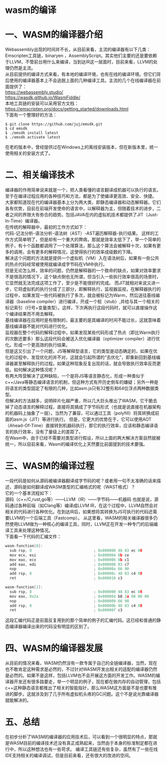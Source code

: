 # wasm的编译

# 一、WASM的编译器介绍
Webassembly出现的时间并不长，从目前来看，主流的编译器有以下几类：Emscripten工具链，binaryen ，AssemblyScript。其实他们主要的还是要依赖于LLVM，不管前台用什么来编译，当到达IR这一层面时，目前来看，LLVM的处理仍然是主流。
</br>
从目前提供的编译方式来看，有本地的编译环境，也有在线的编译环境。但它们背后使用的编译器基本上不会逃脱上面的几种编译工具。主流的几个在线编译器在前面提供了：
</br>
https://webassembly.studio/
</br>
https://wasdk.github.io/WasmFiddle/
</br>
本地工具链的安装可以采用官方文档：
</br>
https://emscripten.org/docs/getting_started/downloads.html
</br>
下面有一个整理好的方法：
</br>

```shell
$ git clone https://github.com/juj/emsdk.git
$ cd emsdk
$ ./emsdk install latest
$ ./emsdk activate latest
```
在老的版本中，曾经提供过在Windows上的离线安装版本，但在新版本里，统一使用相关的安装方式了。
# 二、相关编译技术
编译器的作用简单说来就是一个，把人类看懂的语言翻译成机器可以执行的语言。至于在编译过程应用的各种技巧和方法，都是为了使编译更高效、安全、快捷。
</br>
大家都知道现在代的编译器基本上分为两大类，即静态编译器和动态解释器。它们各有优势，目前在前端开发使命的语言中，以解释器为主，但随着技术的进步，二者之间的界限大有弥合的趋势。包括JAVA在内的虚拟机技术都提供了JIT（Just-In-Time）编译器。
</br>
在传统的解释器中，最初的工作方式如下：
</br>
代码-记法分析-语法分析-语法树（AST）-AST遍历解释器-执行结果。
这样的工作方式简单明了，但是却有一个重大的弊病，那就是效率太低下了，举一个简单的例子，有十个函数都调用了一个处理算法，那么这个算法会被解释十次，如果有更多的调用，会有更多的解释情况，这使得执行的效率成级数的下降。
</br>
解决这个问题的方法就是提供一个虚拟机（VM）入在语法树后，如果有一些公共的热点代码经常被使用就编译成字节码在VM中执行。
</br>
但是无论怎么样，效率的问题，仍然是解释器的一个致命的缺点，如果对效率要求不是很高的情况下，这个缺点倒也无所谓，但当引入一些执行效率很高的场景时，它显然就无法完成这项工作了，至少是不能很好的完成。
而JIT就相对来说又进一步，它将虚拟机的执行分成了三部分，即解释执行，监视器监视，在解释器执行的过程中，如果发现一些代码被执行了多次，就会被标记为Warm，然后送往基线编译器（baseline compiler）进行编译，开成一个桩（stub）,并给与其一个相关的标记索引（行号+变量类型）。这样，下次再执行这段代码时，就可以直接操作这个编译结果而不用去解释。
</br>
基线编译器在应用时是有限制的，最主要的是其编译的时间不能过长，这就意味着基线编译器不能对代码进行优化。
</br>
监视器在整个代码的解释过程中，如果发现某些代码形成了热点（即比Warm执行的次数还要多）那么这段代码会被送入优化编译器（optimizer compiler）进行优化。形成一个更高效的执行结果。
</br>
但是这又引出了一个问题，JS等解释型语言，它的类型是动态确定的，如果在优化的过程中，发现优化的并不对，这就会引起所谓的“去优化”，即重新回到基线编译器甚至解释执行的过程。如果这种现象反复出现的话，就会导致执行效率反而更低。如何解决这种情况呢？
</br>
有两大阵营解决了这种缺陷，一个是将JS等语言静态化，形成一种类似于c++/Java等静态编译语言的机制，但这种方式有开历史倒车的嫌疑；另外一种是将语言的类型固定了有限的几种，比如asm.js只有32整形和64位浮点两种数据类型。
</br>
但解决的方法越多，说明碎片化越严重，所以几大巨头推出了WASM，它干脆去掉了动态语言的解释过程，直接将其搞成了字节码形式（也就是说直接在机器架构的机器码上抽象了一层）。当然为了兼容，可以通过工具（polyfill）将其转换成前面的asm.js（JIT）等进行执行。
但是，它更大的优势在于，它可以使用AOT（Ahead-Of-Time）直接转到机器码执行，那它的执行效率，应该和静态编译语言的执行效率，没有了量级上的差距了。
</br>
在Wasm中，由于已经不需要对类型进行假设，所以上面的两大解决方案自然就被统一，所以目前来看，Wasm的编译优化上天然要比前面提到的技术要强。

# 三、WASM的编译过程
一段代码是如何从源码被编译器翻译成字节码的呢？或者用一句不太准确的话来描述，源码是如何翻译成WASM类型的汇编格式的呢（WAST格式）？
</br>
它的一个基本流程如下：
</br>
源码（c++/C,rust,go等）——LLVM（IR）——字节码——机器码
也就是说，源码通过各种前端（如Clang等）编译成LLVM IR，在这个过程中，LLVM自然会对相关的代码进行各种优化。在到达IR后，如果想将其转换为JS可执行的代码还需要LLVM的一个后端工具（Fastcomp）。
从这里看，WASM的相关编译器很多仍然使用LLVM做为一种核心的编译工具，同时，LLVM正在开发一种专门的后端编译工具来处理这种情况。
</br>
下面看一下代码的汇编文件：

```c++
wasm-function[0]:
  sub rsp, 8                            ; 0x000000 48 83 ec 08
  mov ecx, esi                          ; 0x000004 8b ce
  mov eax, ecx                          ; 0x000006 8b c1
  add eax, edi                          ; 0x000008 03 c7
  nop                                   ; 0x00000a 66 90
  add rsp, 8                            ; 0x00000c 48 83 c4 08
  ret                                   ; 0x000010 c3

wasm-function[1]:
  sub rsp, 8                            ; 0x000000 48 83 ec 08
  mov eax, 0x2a                         ; 0x000004 b8 2a 00 00 00
  nop                                   ; 0x000009 66 90
  add rsp, 8                            ; 0x00000b 48 83 c4 08
  ret                                   ; 0x00000f c3

```
这段汇编代码正是前面反复用到的那个简单的例子的汇编代码。这已经和普通的静态编译器编译出来的代码没有明显的区别了。

# 四、WASM的编译器发展
从目前的情况来看，WASM仍然没有一款专属于自己的全链编译器，当然，现在也不敢肯定这种需求是必然的，不过针对WASM开发出相关的适配的编译器仍然是必然的。如果不是这样，包括LLVM也不会开展这方面的开发工作。WASM的编译器开发还有很多路要走，举一个明显的例子，现在都在做内存的自动管理，包括c++这种静态语言都推出了相关的智能指针，那么WASM这方面是不是也要有推进的脚步。这就涉及到了几乎所有虚拟机头疼的GC问题。这个不是说光靠编译器就能解决的。

# 五、总结
在初步分析了WASM的编译器的应用技术后，可以看到一个很明显的特点，那就是WASM目前的编译技术还没有真正成熟起来，当然由于本身的标准制定都在进行中，所以这种想法也有一些苛求。
编译工具链还有些复杂，虽然有了一些在线IDE支持相关的编译调试，但是目前来看，还有很大的改进的空间。
